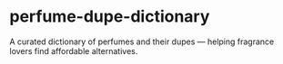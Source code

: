 # perfume-dupe-dictionary
A curated dictionary of perfumes and their dupes — helping fragrance lovers find affordable alternatives.
